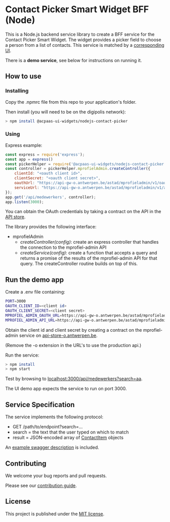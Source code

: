 # Contact Picker Smart Widget BFF (Node)

This is a Node.js backend service library to create a BFF service for the Contact Picker Smart Widget. The widget provides a picker field to choose a person from a list of contacts. This service is matched by a [corresponding UI](https://github.com/digipolisantwerp/contact-picker_widget_angular).

There is a **demo service**, see below for instructions on running it.

## How to use

### Installing

Copy the .npmrc file from this repo to your application's folder.

Then install (you will need to be on the digipolis network):

```sh
> npm install @acpaas-ui-widgets/nodejs-contact-picker
```

### Using

Express example:

```js
const express = require('express');
const app = express()
const pickerHelper = require('@acpaas-ui-widgets/nodejs-contact-picker');
const controller = pickerHelper.mprofielAdmin.createController({
    clientId: "<oauth client id>",
    clientSecret: "<oauth client secret>",
    oauthUrl: "https://api-gw-o.antwerpen.be/astad/mprofieladmin/v1/oauth2/token",
    serviceUrl: "https://api-gw-o.antwerpen.be/astad/mprofieladmin/v1/api/mprofiel"
});
app.get('/api/medewerkers', controller);
app.listen(3000);
```

You can obtain the OAuth credentials by taking a contract on the API in the [API store](https://api-store-o.antwerpen.be).

The library provides the following interface:

- mprofielAdmin
  - *createController(config)*: create an express controller that handles the connection to the mprofiel-admin API
  - *createService(config)*: create a function that accepts a query and returns a promise of the results of the mprofiel-admin API for that query. The createController routine builds on top of this.

## Run the demo app

Create a .env file containing:

```sh
PORT=3000
OAUTH_CLIENT_ID=<client id>
OAUTH_CLIENT_SECRET=<client secret>
MPROFIEL_ADMIN_OAUTH_URL=https://api-gw-o.antwerpen.be/astad/mprofieladmin/v1/oauth2/token
MPROFIEL_ADMIN_API_URL=https://api-gw-o.antwerpen.be/astad/mprofieladmin/v1/api/mprofiel
```

Obtain the client id and client secret by creating a contract on the mprofiel-admin service on [api-store-o.antwerpen.be](https://api-store-o.antwerpen.be).

(Remove the -o extension in the URL's to use the production api.)

Run the service:

```sh
> npm install
> npm start
```

Test by browsing to [localhost:3000/api/medewerkers?search=aa](http://localhost:3000/api/medewerkers?search=aa).

The UI demo app expects the service to run on port 3000.

## Service Specification

The service implements the following protocol:

- GET /path/to/endpoint?search=...
- search = the text that the user typed on which to match
- result = JSON-encoded array of [ContactItem](src/mprofiel-admin/types.ts) objects

An [example swagger description](swagger-example.json) is included.

## Contributing

We welcome your bug reports and pull requests.

Please see our [contribution guide](CONTRIBUTING.md).

## License

This project is published under the [MIT license](LICENSE.md).
